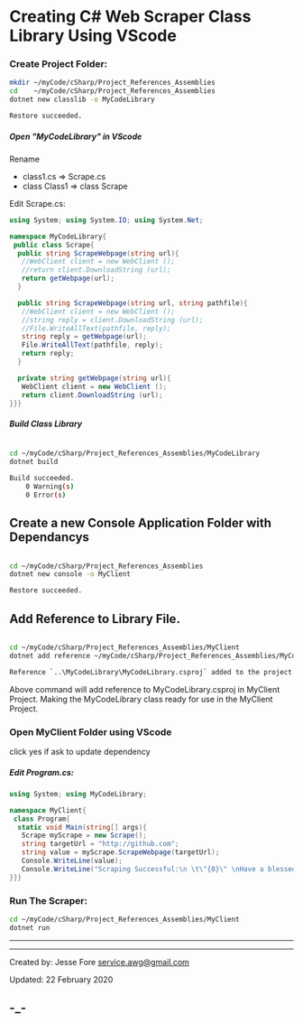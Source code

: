 # Creating C# Web Scraper Class Library Using VScode

### Create Project Folder:

```bash
mkdir ~/myCode/cSharp/Project_References_Assemblies
cd    ~/myCode/cSharp/Project_References_Assemblies
dotnet new classlib -o MyCodeLibrary

Restore succeeded.
```

##### Open "MyCodeLibrary" in VScode

Rename
 - class1.cs => Scrape.cs
 - class Class1 => class Scrape

Edit Scrape.cs:

```c#
using System; using System.IO; using System.Net;

namespace MyCodeLibrary{
 public class Scrape{
  public string ScrapeWebpage(string url){
   //WebClient client = new WebClient ();
   //return client.DownloadString (url);
   return getWebpage(url);
  }

  public string ScrapeWebpage(string url, string pathfile){
   //WebClient client = new WebClient ();
   //string reply = client.DownloadString (url);
   //File.WriteAllText(pathfile, reply);
   string reply = getWebpage(url);
   File.WriteAllText(pathfile, reply);
   return reply;
  }

  private string getWebpage(string url){
   WebClient client = new WebClient ();
   return client.DownloadString (url);
}}}
```

##### Build Class Library

```bash

cd ~/myCode/cSharp/Project_References_Assemblies/MyCodeLibrary
dotnet build

Build succeeded.
    0 Warning(s)
    0 Error(s)
```

## Create a new Console Application Folder with Dependancys

```bash

cd ~/myCode/cSharp/Project_References_Assemblies
dotnet new console -o MyClient

Restore succeeded.
```

## Add Reference to Library File.

```bash

cd ~/myCode/cSharp/Project_References_Assemblies/MyClient
dotnet add reference ~/myCode/cSharp/Project_References_Assemblies/MyCodeLibrary/MyCodeLibrary.csproj

Reference `..\MyCodeLibrary\MyCodeLibrary.csproj` added to the project.
```

Above command will add reference to MyCodeLibrary.csproj in MyClient Project. Making the MyCodeLibrary class ready for use in the MyClient Project.

### Open MyClient Folder using VScode

click yes if ask to update dependency

##### Edit Program.cs:

```c#
using System; using MyCodeLibrary;

namespace MyClient{
 class Program{
  static void Main(string[] args){
   Scrape myScrape = new Scrape();
   string targetUrl = "http://github.com";
   string value = myScrape.ScrapeWebpage(targetUrl);
   Console.WriteLine(value);
   Console.WriteLine("Scraping Successful:\n \t\"{0}\" \nHave a blessed day! ", targetUrl);
}}}
```

### Run The Scraper:

```bash
cd ~/myCode/cSharp/Project_References_Assemblies/MyClient
dotnet run
```

---

---

Created by:
Jesse Fore
service.awg@gmail.com

Updated:
22 February 2020

-_-
---
